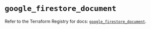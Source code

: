 # `google_firestore_document`

Refer to the Terraform Registry for docs: [`google_firestore_document`](https://registry.terraform.io/providers/hashicorp/google-beta/6.36.1/docs/resources/google_firestore_document).
